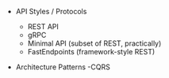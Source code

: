  * API Styles / Protocols
    - REST API
    - gRPC
    - Minimal API (subset of REST, practically)
    - FastEndpoints (framework-style REST)

* Architecture Patterns
    -CQRS

